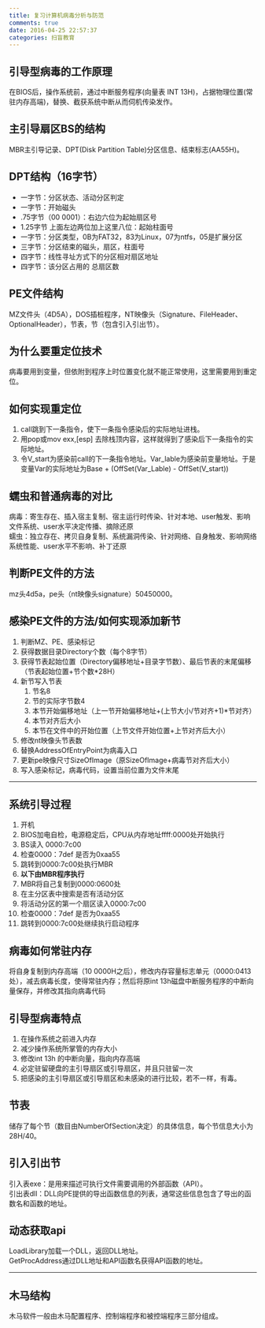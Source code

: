 ```yaml
---
title: 复习计算机病毒分析与防范
comments: true
date: 2016-04-25 22:57:37
categories: 扫盲教育
---
```

## 引导型病毒的工作原理
在BIOS后，操作系统前，通过中断服务程序(向量表 INT 13H)，占据物理位置(常驻内存高端)，替换、截获系统中断从而伺机传染发作。

## 主引导扇区BS的结构
MBR主引导记录、DPT(Disk Partition Table)分区信息、结束标志(AA55H)。

## DPT结构（16字节）
- 一字节：分区状态、活动分区判定
- 一字节：开始磁头
- .75字节（00 0001）：右边六位为起始扇区号
- 1.25字节 上面左边两位加上这里八位：起始柱面号
- 一字节：分区类型，0B为FAT32，83为Linux，07为ntfs，05是扩展分区
- 三字节：分区结束的磁头，扇区，柱面号
- 四字节：线性寻址方式下的分区相对扇区地址
- 四字节：该分区占用的 总扇区数

## PE文件结构
MZ文件头（4D5A），DOS插桩程序，NT映像头（Signature、FileHeader、OptionalHeader），节表，节（包含引入引出节）。

## 为什么要重定位技术
病毒要用到变量，但依附到程序上时位置变化就不能正常使用，这里需要用到重定位。

## 如何实现重定位
1. call跳到下一条指令，使下一条指令感染后的实际地址进栈。
2. 用pop或mov exx,[esp] 去除栈顶内容，这样就得到了感染后下一条指令的实际地址。
3. 令V_start为感染前call的下一条指令地址。Var_lable为感染前变量地址。于是变量Var的实际地址为Base + (OffSet(Var_Lable) - OffSet(V_start))
  
## 蠕虫和普通病毒的对比
病毒：寄生存在、插入宿主复制、宿主运行时传染、针对本地、user触发、影响文件系统、user水平决定传播、摘除还原   
蠕虫：独立存在、拷贝自身复制、系统漏洞传染、针对网络、自身触发、影响网络系统性能、user水平不影响、补丁还原

## 判断PE文件的方法
mz头4d5a，pe头（nt映像头signature）50450000。

## 感染PE文件的方法/如何实现添加新节
1. 判断MZ、PE、感染标记
2. 获得数据目录Directory个数（每个8字节）
3. 获得节表起始位置（Directory偏移地址+目录字节数）、最后节表的末尾偏移（节表起始位置+节个数*28H）
4. 新节写入节表
	1. 节名8
	2. 节的实际字节数4
	3. 本节开始偏移地址（上一节开始偏移地址+(上节大小/节对齐+1)*节对齐）
	4. 本节对齐后大小
	5. 本节在文件中的开始位置（上节文件开始位置+上节对齐后大小）
5. 修改nt映像头节表数
6. 替换AddressOfEntryPoint为病毒入口
7. 更新pe映像尺寸SizeOfImage（原SizeOfImage+病毒节对齐后大小）
8. 写入感染标记，病毒代码，设置当前位置为文件末尾
***
## 系统引导过程
1. 开机
2. BIOS加电自检，电源稳定后，CPU从内存地址ffff:0000处开始执行
3. BS读入 0000:7c00
4. 检查0000：7def 是否为0xaa55
5. 跳转到0000:7c00处执行MBR
6. **以下由MBR程序执行**
7. MBR将自己复制到0000:0600处
8. 在主分区表中搜索是否有活动分区
9. 将活动分区的第一个扇区读入0000:7c00
10. 检查0000：7def 是否为0xaa55
11. 跳转到0000:7c00处继续执行启动程序
  
## 病毒如何常驻内存
将自身复制到内存高端（10 0000H之后），修改内存容量标志单元（0000:0413处），减去病毒长度，使得常驻内存；然后将原int 13h磁盘中断服务程序的中断向量保存，并修改其指向病毒代码

## 引导型病毒特点
1. 在操作系统之前进入内存
2. 减少操作系统所掌管的内存大小
3. 修改int 13h 的中断向量，指向内存高端
4. 必定驻留硬盘的主引导扇区或引导扇区，并且只驻留一次
5. 把感染的主引导扇区或引导扇区和未感染的进行比较，若不一样，有毒。

## 节表
储存了每个节（数目由NumberOfSection决定）的具体信息，每个节信息大小为28H/40。

## 引入引出节
引入表exe：是用来描述可执行文件需要调用的外部函数（API）。  
引出表dll：DLL向PE提供的导出函数信息的列表，通常这些信息包含了导出的函数名和函数的地址。  

## 动态获取api
LoadLibrary加载一个DLL，返回DLL地址。  
GetProcAddress通过DLL地址和API函数名获得API函数的地址。

***
## 木马结构
木马软件一般由木马配置程序、控制端程序和被控端程序三部分组成。

